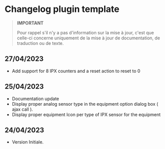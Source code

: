 # Changelog plugin template

>**IMPORTANT**
>
>Pour rappel s'il n'y a pas d'information sur la mise à jour, c'est que celle-ci concerne uniquement de la mise à jour de documentation, de traduction ou de texte.

## 27/04/2023

- Add support for 8 IPX counters and a reset action to reset to 0

## 25/04/2023

- Documentation update
- Display proper analog sensor type in the equipment option dialog box ( ajax call ).
- Display proper equipment Icon per type of IPX sensor for the equipment

## 24/04/2023

- Version Initiale.

